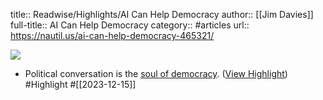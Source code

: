 title:: Readwise/Highlights/AI Can Help Democracy
author:: [[Jim Davies]]
full-title:: AI Can Help Democracy
category:: #articles
url:: https://nautil.us/ai-can-help-democracy-465321/

![](https://assets.nautil.us/sites/3/nautilus/kLBH3mv6-Davies_HERO.png?auto=compress&fm=png&ixlib=php-3.3.1)
- Political conversation is the [soul of democracy](https://journals.sagepub.com/doi/abs/10.1177/2057047316628310). ([View Highlight](https://read.readwise.io/read/01hhp89a7z9wb7pewrtxm95vdn)) #Highlight #[[2023-12-15]]